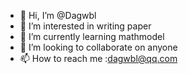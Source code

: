 - 👋 Hi, I’m @Dagwbl
- 👀 I’m interested in writing paper
- 🌱 I’m currently learning mathmodel
- 💞️ I’m looking to collaborate on anyone
- 📫 How to reach me :dagwbl@qq.com

<!---
Dagwbl/Dagwbl is a ✨ special ✨ repository because its `README.md` (this file) appears on your GitHub profile.
You can click the Preview link to take a look at your changes.
--->
